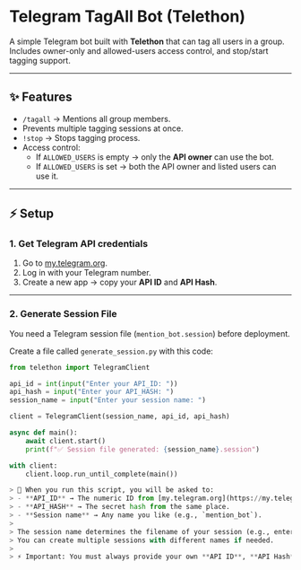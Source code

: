 # Telegram TagAll Bot (Telethon)

A simple Telegram bot built with **Telethon** that can tag all users in a group.  
Includes owner-only and allowed-users access control, and stop/start tagging support.  

---

## ✨ Features
- `/tagall` → Mentions all group members.  
- Prevents multiple tagging sessions at once.  
- `!stop` → Stops tagging process.  
- Access control:
  - If `ALLOWED_USERS` is empty → only the **API owner** can use the bot.
  - If `ALLOWED_USERS` is set → both the API owner and listed users can use it.

---

## ⚡ Setup

### 1. Get Telegram API credentials
1. Go to [my.telegram.org](https://my.telegram.org).  
2. Log in with your Telegram number.  
3. Create a new app → copy your **API ID** and **API Hash**.

---

### 2. Generate Session File
You need a Telegram session file (`mention_bot.session`) before deployment.

Create a file called `generate_session.py` with this code:

```python
from telethon import TelegramClient

api_id = int(input("Enter your API_ID: "))
api_hash = input("Enter your API_HASH: ")
session_name = input("Enter your session name: ")

client = TelegramClient(session_name, api_id, api_hash)

async def main():
    await client.start()
    print(f"✅ Session file generated: {session_name}.session")

with client:
    client.loop.run_until_complete(main()) 

> 📝 When you run this script, you will be asked to:
> - **API_ID** → The numeric ID from [my.telegram.org](https://my.telegram.org).  
> - **API_HASH** → The secret hash from the same place.  
> - **Session name** → Any name you like (e.g., `mention_bot`).  
>
> The session name determines the filename of your session (e.g., entering `mention_bot` creates `mention_bot.session`).  
> You can create multiple sessions with different names if needed.  
>
> ⚡ Important: You must always provide your own **API ID**, **API Hash**, and a **session name** whenever you run this code (locally or on a server).
